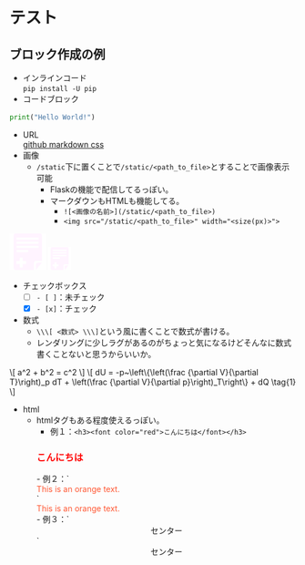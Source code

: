 # テスト
## ブロック作成の例
- インラインコード  
 `pip install -U pip`
- コードブロック
```python
print("Hello World!")
```
- URL  
[github markdown css](https://github.com/sindresorhus/github-markdown-css/tree/main)
- 画像
	- `/static`下に置くことで`/static/<path_to_file>`とすることで画像表示可能
		- Flaskの機能で配信してるっぽい。
		- マークダウンもHTMLも機能してる。
			- `![<画像の名前>](/static/<path_to_file>)`
			- `<img src="/static/<path_to_file>" width="<size(px)>">`

![ファイル追加](/static/images/add_file.png)
<img src="/static/images/add_file.png" width="40">

- チェックボックス  
	- [ ] `- [ ]`：未チェック
	- [x] `- [x]`：チェック

- 数式
	- `\\\[ <数式> \\\]`という風に書くことで数式が書ける。
	- レンダリングに少しラグがあるのがちょっと気になるけどそんなに数式書くことないと思うからいいか。

\\\[
a^2 + b^2 = c^2
\\\]
\\\[
dU = -p~\\left\\{\\left(\\frac {\\partial V}{\\partial T}\\right)_p dT + \\left(\\frac {\\partial V}{\\partial p}\\right)_T\\right\\} + dQ \\tag{1}
\\\]


- html
	- htmlタグもある程度使えるっぽい。
		- 例１：`<h3><font color="red">こんにちは</font></h3>` 
		<h3><font color="red">こんにちは</font></h3>
		- 例２：`<div style="color: #FF5733;">This is an orange text.</div>`  
		<div style="color: #FF5733;">This is an orange text.</div>
		- 例３：`<div style="text-align: center">センター</div>`
		<div style="text-align: center">センター</div>
	